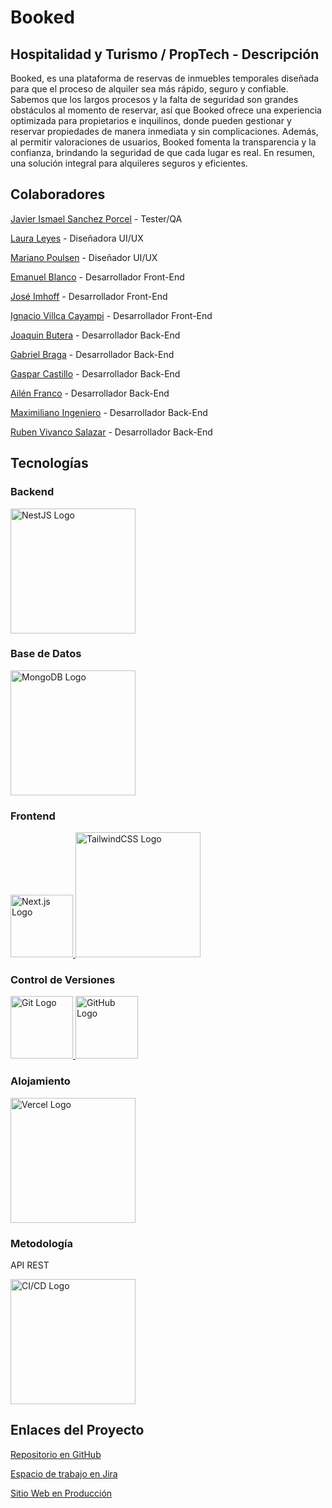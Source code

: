 # Booked

## Hospitalidad y Turismo / PropTech - Descripción

Booked, es una plataforma de reservas de inmuebles temporales diseñada para que el proceso de alquiler sea más rápido, seguro y confiable. Sabemos que los largos procesos y la falta de seguridad son grandes obstáculos al momento de reservar, así que Booked ofrece una experiencia optimizada para propietarios e inquilinos, donde pueden gestionar y reservar propiedades de manera inmediata y sin complicaciones. Además, al permitir valoraciones de usuarios, Booked fomenta la transparencia y la confianza, brindando la seguridad de que cada lugar es real. En resumen, una solución integral para alquileres seguros y eficientes.

## Colaboradores

<a href="https://www.linkedin.com/in/enlace1/" target="_blank">Javier Ismael Sanchez Porcel</a> - Tester/QA

<a href="https://www.linkedin.com/in/enlace2/" target="_blank">Laura Leyes</a> - Diseñadora UI/UX

<a href="https://www.linkedin.com/in/enlace3/" target="_blank">Mariano Poulsen</a> - Diseñador UI/UX

<a href="https://www.linkedin.com/in/blancoemanuel07/" target="_blank">Emanuel Blanco</a> - Desarrollador Front-End

<a href="https://www.linkedin.com/in/enlace3/" target="_blank">José Imhoff</a> - Desarrollador Front-End

<a href="https://www.linkedin.com/in/enlace3/" target="_blank">Ignacio Villca Cayampi</a> - Desarrollador Front-End

<a href="https://www.linkedin.com/in/joaquin-butera-b8323020a/" target="_blank">Joaquin Butera</a> - Desarrollador Back-End

<a href="https://www.linkedin.com/in/gabriel-braga-24b546232/" target="_blank">Gabriel Braga</a> - Desarrollador Back-End

<a href="https://www.linkedin.com/in/isakidev/" target="_blank">Gaspar Castillo</a> - Desarrollador Back-End

<a href="https://www.linkedin.com/in/enlace3/" target="_blank">Ailén Franco</a> - Desarrollador Back-End

<a href="https://www.linkedin.com/in/enlace3/" target="_blank">Maximiliano Ingeniero</a> - Desarrollador Back-End

<a href="https://www.linkedin.com/in/rubenvivancosalazar/" target="_blank">Ruben Vivanco Salazar</a> - Desarrollador Back-End


## Tecnologías

<h3>Backend</h3>
<a href="https://nestjs.com" target="_blank">
    <img src="https://nestjs.com/img/logo_text.svg" alt="NestJS Logo" width="200">
</a>

<h3>Base de Datos</h3>
<a href="https://www.mongodb.com" target="_blank">
    <img src="https://webassets.mongodb.com/_com_assets/cms/mongodb_logo1-76twgcu2dm.png" alt="MongoDB Logo" width="200">
</a>

<h3>Frontend</h3>
<a href="https://nextjs.org" target="_blank">
    <img src="https://uxwing.com/wp-content/themes/uxwing/download/brands-and-social-media/nextjs-icon.png" alt="Next.js Logo" width="100">
</a>
<a href="https://tailwindcss.com" target="_blank">
    <img src="https://www.cdnlogo.com/logos/t/34/tailwind-css.svg" alt="TailwindCSS Logo" width="200">
</a>

<h3>Control de Versiones</h3>
<a href="https://git-scm.com" target="_blank">
    <img src="https://git-scm.com/images/logos/downloads/Git-Icon-1788C.png" alt="Git Logo" width="100">
</a>
<a href="https://github.com" target="_blank">
    <img src="https://seeklogo.com/images/G/github-logo-5F384D0265-seeklogo.com.png" alt="GitHub Logo" width="100">
</a>

<h3>Alojamiento</h3>
<a href="https://vercel.com" target="_blank">
    <img src="https://www.cdnlogo.com/logos/v/78/vercel.svg" alt="Vercel Logo" width="200">
</a>

<h3>Metodología</h3>
<p>API REST</p>
<a href="https://www.ci-cd.com" target="_blank">
    <img src="https://zupp.io/wp-content/uploads/2024/01/CiCd.png" alt="CI/CD Logo" width="200">
</a>


## Enlaces del Proyecto

<a href="https://github.com/No-Country-simulation/s18-24-t-node-react" target="_blank">Repositorio en GitHub</a>

<a href="[https://github.com/No-Country-simulation/s18-24-t-node-react](https://inmobapp2024.atlassian.net/jira/software/projects/SCRUM/boards/1/backlog)" target="_blank">Espacio de trabajo en Jira</a>

<a href="https://www.sitio.com" target="_blank">Sitio Web en Producción</a>

